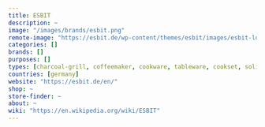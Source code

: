 ```yaml
---
title: ESBIT
description: ~
image: "/images/brands/esbit.png"
remote-image: "https://esbit.de/wp-content/themes/esbit/images/esbit-logo.png"
categories: []
brands: []
purposes: []
types: [charcoal-grill, coffeemaker, cookware, tableware, cookset, solid-fuel-cookset, alcohol-burner-cookset, cutlery, spoon, folding-spoon, fork, folding-fork, knife, folding-knife, foor-jar, solid-fuel, vacuum-bottle, water-bottle]
countries: [germany]
website: "https://esbit.de/en/"
shop: ~
store-finder: ~
about: ~
wiki: "https://en.wikipedia.org/wiki/ESBIT"
---
```

